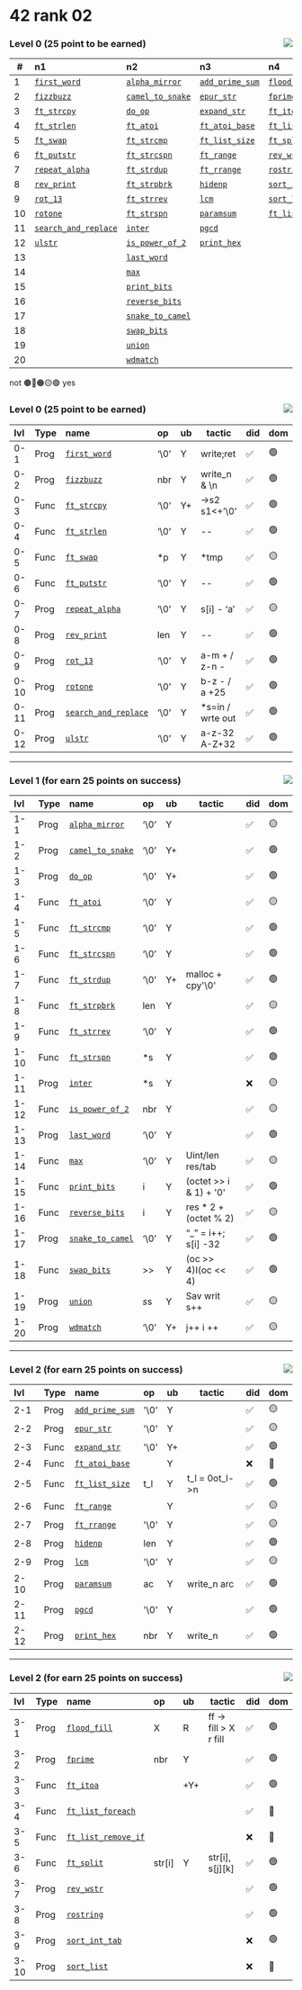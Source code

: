# 42 rank 02

<div align="center">

<h3 align="left"> Level 0  (25 point to be earned) <img align="right" src="https://img.shields.io/badge/0-/_100-darkgreen"> </h3>
  
|#| n1 | n2 | n3 | n4 |
|---|:---|:---|:---|:---|
|1| [`first_word`](https://github.com/LLuisPP/42-Exams/tree/main/rank02/n1-12/first_word) | [`alpha_mirror`](https://github.com/LLuisPP/42-Exams/tree/main/rank02/n2-20/alpha_mirror) |[`add_prime_sum`](https://github.com/LLuisPP/42-Exams/tree/main/rank02/n3-15/add_prime_sum) |[`flood_fill`](https://github.com/LLuisPP/42-Exams/tree/main/rank02/n4-10/flood_fill) |
|2|[`fizzbuzz`](https://github.com/LLuisPP/42-Exams/tree/main/rank02/n1-12/fizzbuzz) | [`camel_to_snake`](https://github.com/LLuisPP/42-Exams/tree/main/rank02/n2-20/camel_to_snake) | [`epur_str`](https://github.com/LLuisPP/42-Exams/tree/main/rank02/n3-15/epur_str) |[`fprime`](https://github.com/LLuisPP/42-Exams/tree/main/rank02/n4-10/fprime) |
|3|[`ft_strcpy`](https://github.com/LLuisPP/42-Exams/tree/main/rank02/n1-12/ft_strcpy) |  [`do_op`](https://github.com/LLuisPP/42-Exams/tree/main/rank02/n2-20/do_op) |[`expand_str`](https://github.com/LLuisPP/42-Exams/tree/main/rank02/n3-15/expand_str) |[`ft_itoa`](https://github.com/LLuisPP/42-Exams/tree/main/rank02/n4-10/ft_itoa) |[`ft_list_foreach`](https://github.com/LLuisPP/42-Exams/tree/main/rank02/n4-10/ft_list_foreach) |
|4|[`ft_strlen`](https://github.com/LLuisPP/42-Exams/tree/main/rank02/n1-12/ft_strlen) |  [`ft_atoi`](https://github.com/LLuisPP/42-Exams/tree/main/rank02/n2-20/ft_atoi) |[`ft_atoi_base`](https://github.com/LLuisPP/42-Exams/tree/main/rank02/n3-15/ft_atoi_base) |[`ft_list_remove_if`](https://github.com/LLuisPP/42-Exams/tree/main/rank02/n4-10/ft_list_remove_if) |
|5| [`ft_swap`](https://github.com/LLuisPP/42-Exams/tree/main/rank02/n1-12/ft_swap) | [`ft_strcmp`](https://github.com/LLuisPP/42-Exams/tree/main/rank02/n2-20/ft_strcmp) |[`ft_list_size`](https://github.com/LLuisPP/42-Exams/tree/main/rank02/n3-15/ft_list_size) |[`ft_split`](https://github.com/LLuisPP/42-Exams/tree/main/rank02/n4-10/ft_split) |
|6| [`ft_putstr`](https://github.com/LLuisPP/42-Exams/tree/main/rank02/n1-12/ft_putstr) | [`ft_strcspn`](https://github.com/LLuisPP/42-Exams/tree/main/rank02/n2-20/ft_strcspn) |[`ft_range`](https://github.com/LLuisPP/42-Exams/tree/main/rank02/n3-15/ft_range) |[`rev_wstr`](https://github.com/LLuisPP/42-Exams/tree/main/rank02/n4-10/rev_wstr) |
|7| [`repeat_alpha`](https://github.com/LLuisPP/42-Exams/tree/main/rank02/n1-12/repeat_alpha) | [`ft_strdup`](https://github.com/LLuisPP/42-Exams/tree/main/rank02/n2-20/ft_strdup) |[`ft_rrange`](https://github.com/LLuisPP/42-Exams/tree/main/rank02/n3-15/ft_rrange) |[`rostring`](https://github.com/LLuisPP/42-Exams/tree/main/rank02/n4-10/rostring) |
|8| [`rev_print`](https://github.com/LLuisPP/42-Exams/tree/main/rank02/n1-12/rev_print) | [`ft_strpbrk`](https://github.com/LLuisPP/42-Exams/tree/main/rank02/n2-20/ft_strpbrk) |[`hidenp`](https://github.com/LLuisPP/42-Exams/tree/main/rank02/n3-15/hidenp) |[`sort_int_tab`](https://github.com/LLuisPP/42-Exams/tree/main/rank02/n4-10/sort_int_tab) |
|9| [`rot_13`](https://github.com/LLuisPP/42-Exams/tree/main/rank02/n1-12/rot_13) | [`ft_strrev`](https://github.com/LLuisPP/42-Exams/tree/main/rank02/n2-20/ft_strrev) |[`lcm`](https://github.com/LLuisPP/42-Exams/tree/main/rank02/n3-15/lcm) |[`sort_list`](https://github.com/LLuisPP/42-Exams/tree/main/rank02/n4-10/sort_list) |
|10| [`rotone`](https://github.com/LLuisPP/42-Exams/tree/main/rank02/n1-12/rotone) | [`ft_strspn`](https://github.com/LLuisPP/42-Exams/tree/main/rank02/n2-20/ft_strspn) | [`paramsum`](https://github.com/LLuisPP/42-Exams/tree/main/rank02/n3-15/paramsum) | [`ft_list_foreach`](https://github.com/LLuisPP/42-Exams/tree/main/rank02/n4-10/ft_list_foreach) |
|11| [`search_and_replace`](https://github.com/LLuisPP/42-Exams/tree/main/rank02/n1-12/search_and_replace) | [`inter`](https://github.com/LLuisPP/42-Exams/tree/main/rank02/n2-20/inter) |[`pgcd`](https://github.com/LLuisPP/42-Exams/tree/main/rank02/n3-15/pgcd) |
|12| [`ulstr`](https://github.com/LLuisPP/42-Exams/tree/main/rank02/n1-12/ulstr) | [`is_power_of_2`](https://github.com/LLuisPP/42-Exams/tree/main/rank02/n2-20/is_power_of_2) |[`print_hex`](https://github.com/LLuisPP/42-Exams/tree/main/rank02/n3-15/print_hex) |
|13||[`last_word`](https://github.com/LLuisPP/42-Exams/tree/main/rank02/n2-20/last_word) ||
|14|| [`max`](https://github.com/LLuisPP/42-Exams/tree/main/rank02/n2-20/max) ||
|15|| [`print_bits`](https://github.com/LLuisPP/42-Exams/tree/main/rank02/n2-20/print_bits) ||
|16|| [`reverse_bits`](https://github.com/LLuisPP/42-Exams/tree/main/rank02/n2-20/reverse_bits) ||
|17|| [`snake_to_camel`](https://github.com/LLuisPP/42-Exams/tree/main/rank02/n2-20/snake_to_camel) ||
|18|| [`swap_bits`](https://github.com/LLuisPP/42-Exams/tree/main/rank02/n2-20/swap_bits) ||
|19|| [`union`](https://github.com/LLuisPP/42-Exams/tree/main/rank02/n2-20/union) ||
|20|| [`wdmatch`](https://github.com/LLuisPP/42-Exams/tree/main/rank02/n2-20/wdmatch) ||

</div>

not  🟤​🔴🟠​🟡​🟢 yes

<div align="center">

<h3 align="left"> Level 0  (25 point to be earned) <img align="right" src="https://img.shields.io/badge/0-/_100-darkgreen"> </h3>
  
| lvl | Type | name | op | ub | tactic | did | dom |
|:---|:---|:---|:---|:---|---|---|---|
|0-1|Prog| [`first_word`](https://github.com/LLuisPP/42-Exams/tree/main/rank02/n1-12/first_word) | ‘\0’ | Y | write;ret |✅|🟢​​|
|0-2|Prog| [`fizzbuzz`](https://github.com/LLuisPP/42-Exams/tree/main/rank02/n1-12/fizzbuzz) | nbr | Y | write_n & \n |✅|🟢|
|0-3|Func| [`ft_strcpy`](https://github.com/LLuisPP/42-Exams/tree/main/rank02/n1-12/ft_strcpy) | ‘\0’ | Y+ | ->s2 s1<+’\0’ |✅|🟢|
|0-4|Func| [`ft_strlen`](https://github.com/LLuisPP/42-Exams/tree/main/rank02/n1-12/ft_strlen) | ‘\0’ | Y | -- |✅|🟢|
|0-5|Func| [`ft_swap`](https://github.com/LLuisPP/42-Exams/tree/main/rank02/n1-12/ft_swap) | *p | Y | *tmp |✅|🟡|
|0-6|Func| [`ft_putstr`](https://github.com/LLuisPP/42-Exams/tree/main/rank02/n1-12/ft_putstr) | ‘\0’ | Y | -- |✅|🟢|
|0-7|Prog| [`repeat_alpha`](https://github.com/LLuisPP/42-Exams/tree/main/rank02/n1-12/repeat_alpha) | ‘\0’ | Y | s[i] - ‘a’ |✅|🟡|
|0-8|Prog| [`rev_print`](https://github.com/LLuisPP/42-Exams/tree/main/rank02/n1-12/rev_print) | len | Y | -- |✅|🟢|
|0-9|Prog| [`rot_13`](https://github.com/LLuisPP/42-Exams/tree/main/rank02/n1-12/rot_13) | ‘\0’ | Y | a-m + / z-n - |✅|🟢|
|0-10|Prog| [`rotone`](https://github.com/LLuisPP/42-Exams/tree/main/rank02/n1-12/rotone) | ‘\0’ | Y | b-z - / a +25 |✅|🟢|
|0-11|Prog| [`search_and_replace`](https://github.com/LLuisPP/42-Exams/tree/main/rank02/n1-12/search_and_replace) | ‘\0’ | Y | *s=in / wrte out |✅|🟢|
|0-12|Prog| [`ulstr`](https://github.com/LLuisPP/42-Exams/tree/main/rank02/n1-12/ulstr) | ‘\0’ | Y | a-z-32 A-Z+32 |✅|🟢|

</div>
  
***

<div align="center">

<h3 align="left"> Level 1  (for earn 25 points on success) <img align="right" src="https://img.shields.io/badge/25-/_100-darkgreen"> </h3>

| lvl | Type | name | op | ub | tactic | did | dom |
|:---|:---|:---|:---|:---|---|---|---|
|1-1|Prog| [`alpha_mirror`](https://github.com/LLuisPP/42-Exams/tree/main/rank02/n2-20/alpha_mirror) | ‘\0’ | Y |  |✅|🟡|
|1-2|Prog| [`camel_to_snake`](https://github.com/LLuisPP/42-Exams/tree/main/rank02/n2-20/camel_to_snake) | ‘\0’ | Y+ |  |✅|🟢​​|
|1-3|Prog| [`do_op`](https://github.com/LLuisPP/42-Exams/tree/main/rank02/n2-20/do_op) | ‘\0’ | Y+ |  |✅|🟢​​|
|1-4|Func| [`ft_atoi`](https://github.com/LLuisPP/42-Exams/tree/main/rank02/n2-20/ft_atoi) | ‘\0’ | Y |  |✅|🟡|
|1-5|Func| [`ft_strcmp`](https://github.com/LLuisPP/42-Exams/tree/main/rank02/n2-20/ft_strcmp) | ‘\0’ | Y |  |✅|🟢​​|
|1-6|Func| [`ft_strcspn`](https://github.com/LLuisPP/42-Exams/tree/main/rank02/n2-20/ft_strcspn) | ‘\0’ | Y |  |✅|🟢​​|
|1-7|Func| [`ft_strdup`](https://github.com/LLuisPP/42-Exams/tree/main/rank02/n2-20/ft_strdup) | ‘\0’ | Y+ | malloc + cpy'\0' |✅|🟢​​|
|1-8|Func| [`ft_strpbrk`](https://github.com/LLuisPP/42-Exams/tree/main/rank02/n2-20/ft_strpbrk) | len | Y |  |✅|🟡​​|
|1-9|Func| [`ft_strrev`](https://github.com/LLuisPP/42-Exams/tree/main/rank02/n2-20/ft_strrev) | ‘\0’ | Y |  |✅|🟢​​|
|1-10|Func| [`ft_strspn`](https://github.com/LLuisPP/42-Exams/tree/main/rank02/n2-20/ft_strspn) | *s | Y |  |✅|🟢​​|
|1-11|Prog| [`inter`](https://github.com/LLuisPP/42-Exams/tree/main/rank02/n2-20/inter) | *s | Y |  |❌​|🟡|
|1-12|Func| [`is_power_of_2`](https://github.com/LLuisPP/42-Exams/tree/main/rank02/n2-20/is_power_of_2) | nbr | Y |  |✅|🟡​​|
|1-13|Prog| [`last_word`](https://github.com/LLuisPP/42-Exams/tree/main/rank02/n2-20/last_word) | ‘\0’ | Y |  |✅|🟢​​|
|1-14|Func| [`max`](https://github.com/LLuisPP/42-Exams/tree/main/rank02/n2-20/max) | ‘\0’ | Y | Uint/len res/tab |✅|🟡​​|
|1-15|Func| [`print_bits`](https://github.com/LLuisPP/42-Exams/tree/main/rank02/n2-20/print_bits) | i | Y | (octet >> i & 1) + '0' |✅|🟢​​|
|1-16|Func| [`reverse_bits`](https://github.com/LLuisPP/42-Exams/tree/main/rank02/n2-20/reverse_bits) | i | Y | res * 2 + (octet % 2) |✅|🟡|
|1-17|Prog| [`snake_to_camel`](https://github.com/LLuisPP/42-Exams/tree/main/rank02/n2-20/snake_to_camel) | ‘\0’ | Y | “_” = i++; s[i] -32 |✅|🟢​​|
|1-18|Func| [`swap_bits`](https://github.com/LLuisPP/42-Exams/tree/main/rank02/n2-20/swap_bits) | >> | Y | (oc >> 4)I(oc << 4) |✅|🟢​​|
|1-19|Prog| [`union`](https://github.com/LLuisPP/42-Exams/tree/main/rank02/n2-20/union) | *s*s | Y | Sav writ s++ |✅|🟡|
|1-20|Prog| [`wdmatch`](https://github.com/LLuisPP/42-Exams/tree/main/rank02/n2-20/wdmatch) | ‘\0’ | Y+ | j++ i ++ |✅|🟡|

</div>

***

<div align="center">

<h3 align="left"> Level 2  (for earn 25 points on success) <img align="right" src="https://img.shields.io/badge/75-/_100-darkgreen"> </h3>

| lvl | Type | name | op | ub | tactic | did | dom |
|:---|:---|:---|:---|:---|---|---|---|
|2-1|Prog| [`add_prime_sum`](https://github.com/LLuisPP/42-Exams/tree/main/rank02/n3-15/add_prime_sum) | '\0' | Y |  |✅|🟡|
|2-2|Prog| [`epur_str`](https://github.com/LLuisPP/42-Exams/tree/main/rank02/n3-15/epur_str) | '\0' | Y |  |✅|🟡|
|2-3|Func| [`expand_str`](https://github.com/LLuisPP/42-Exams/tree/main/rank02/n3-15/expand_str) | '\0' | Y+ |  |✅|🟢​|
|2-4|Func| [`ft_atoi_base`](https://github.com/LLuisPP/42-Exams/tree/main/rank02/n3-15/ft_atoi_base) |  | Y |  |❌​|🔴|
|2-5|Func| [`ft_list_size`](https://github.com/LLuisPP/42-Exams/tree/main/rank02/n3-15/ft_list_size) | t_l | Y | t_l = 0ot_l->n |✅|🟢​​|
|2-6|Func| [`ft_range`](https://github.com/LLuisPP/42-Exams/tree/main/rank02/n3-15/ft_range) |  | Y |  |✅|🟡|
|2-7|Prog| [`ft_rrange`](https://github.com/LLuisPP/42-Exams/tree/main/rank02/n3-15/ft_rrange) | '\0' | Y |  |✅|🟡​​|
|2-8|Prog| [`hidenp`](https://github.com/LLuisPP/42-Exams/tree/main/rank02/n3-15/hidenp) | len | Y |  |✅|🟢​​|
|2-9|Prog| [`lcm`](https://github.com/LLuisPP/42-Exams/tree/main/rank02/n3-15/lcm) | '\0' | Y |  |✅|🟡|
|2-10|Prog| [`paramsum`](https://github.com/LLuisPP/42-Exams/tree/main/rank02/n3-15/paramsum) | ac | Y | write_n arc |✅|🟢​​|
|2-11|Prog| [`pgcd`](https://github.com/LLuisPP/42-Exams/tree/main/rank02/n3-15/pgcd) | '\0' | Y |  |✅|🟢​​|
|2-12|Prog| [`print_hex`](https://github.com/LLuisPP/42-Exams/tree/main/rank02/n3-15/print_hex) | nbr | Y | write_n |✅|🟢​​|

</div>

***

<div align="center">

<h3 align="left"> Level 2  (for earn 25 points on success) <img align="right" src="https://img.shields.io/badge/100-/_100-darkgreen"> </h3>

| lvl | Type | name | op | ub | tactic | did | dom |
|:---|:---|:---|:---|:---|---|---|---|
|3-1|Prog| [`flood_fill`](https://github.com/LLuisPP/42-Exams/tree/main/rank02/n4-10/flood_fill) | X | R | ff -> fill > X r fill |✅|🟢​​|
|3-2|Prog| [`fprime`](https://github.com/LLuisPP/42-Exams/tree/main/rank02/n4-10/fprime) | nbr | Y |  |✅|🟢​​|
|3-3|Func| [`ft_itoa`](https://github.com/LLuisPP/42-Exams/tree/main/rank02/n4-10/ft_itoa) |  | +Y+ |  |✅|🟢​​|
|3-4|Func| [`ft_list_foreach`](https://github.com/LLuisPP/42-Exams/tree/main/rank02/n4-10/ft_list_foreach) |  |  | |✅|🔴|
|3-5|Func| [`ft_list_remove_if`](https://github.com/LLuisPP/42-Exams/tree/main/rank02/n4-10/ft_list_remove_if) |  |  |  |❌​|🔴​​|
|3-6|Func| [`ft_split`](https://github.com/LLuisPP/42-Exams/tree/main/rank02/n4-10/ft_split) | str[i] | Y | str[i], s[j][k] |✅|🟢​​|
|3-7|Prog| [`rev_wstr`](https://github.com/LLuisPP/42-Exams/tree/main/rank02/n4-10/rev_wstr) |  |  |  |✅|🟢​​|
|3-8|Prog| [`rostring`](https://github.com/LLuisPP/42-Exams/tree/main/rank02/n4-10/rostring) |  |  |  |✅|🟢​​|
|3-9|Prog| [`sort_int_tab`](https://github.com/LLuisPP/42-Exams/tree/main/rank02/n4-10/sort_int_tab) |  |  |  |❌​|🟢​​|
|3-10|Prog| [`sort_list`](https://github.com/LLuisPP/42-Exams/tree/main/rank02/n4-10/sort_list) |  |  |  |❌|🔴​​|

</div>

